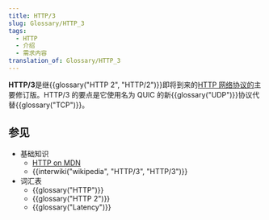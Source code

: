 ```yaml
---
title: HTTP/3
slug: Glossary/HTTP_3
tags:
  - HTTP
  - 介绍
  - 需求内容
translation_of: Glossary/HTTP_3
---
```

<p><strong>HTTP/3</strong>是继{{glossary("HTTP 2", "HTTP/2")}}即将到来的<a href="/zh-CN/docs/Web/HTTP/Basics_of_HTTP">HTTP 网络协议的</a>主要修订版。HTTP/3 的要点是它使用名为 QUIC 的新{{glossary("UDP")}}协议代替{{glossary("TCP")}}。</p>

<h2 id="参见">参见</h2>

<ul>
 <li>基础知识
  <ul>
   <li><a href="/zh-CN/docs/Web/HTTP">HTTP on MDN</a></li>
   <li>{{interwiki("wikipedia", "HTTP/3", "HTTP/3")}} </li>
  </ul>
 </li>
 <li>词汇表
  <ul>
   <li>{{glossary("HTTP")}}</li>
   <li>{{glossary("HTTP 2")}}</li>
   <li>{{glossary("Latency")}}</li>
  </ul>
 </li>
</ul>
